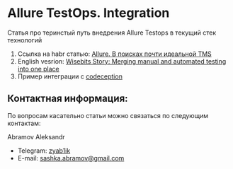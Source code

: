 # Allure TestOps. Integration
Статья про теринстый путь внедрения Allure Testops в текущий стек технологий

1. Ссылка на habr статью: [Allure. В поисках почти идеальной TMS]
2. English vesrion: [Wisebits Story: Merging manual and automated testing into one place]
3. Пример интеграции c [codeception](https://github.com/zyab1ik/codeception-allure-integration.git)

Контактная информация:
--------------
По вопросам касательно статьи можно связаться по следующим контактам:

Abramov Aleksandr
* Telegram: [zyab1ik](https://t.me/zyab1ik)
* E-mail: sashka.abramov@gmail.com

[Wisebits Story: Merging manual and automated testing into one place]: https://qameta.io/blog/wisebits-allure-testops-story/

[Allure. В поисках почти идеальной TMS]: https://habr.com/ru/post/571476/
